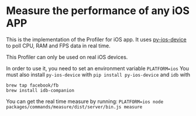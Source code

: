 # Measure the performance of any iOS APP

This is the implementation of the Profiler for iOS app.
It uses [py-ios-device](https://github.com/YueChen-C/py-ios-device) to poll CPU, RAM and FPS data in real time.

This Profiler can only be used on real iOS devices.

In order to use it, you need to set an environment variable `PLATFORM=ios`
You must also install `py-ios-device` with `pip install py-ios-device`
and `idb` with

```
brew tap facebook/fb
brew install idb-companion
```

You can get the real time measure by running:
`PLATFORM=ios node packages/commands/measure/dist/server/bin.js measure`
